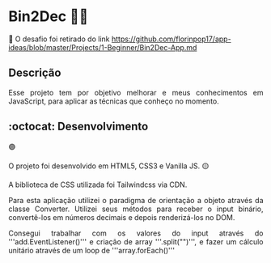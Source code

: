 # Bin2Dec :woman_technologist:

:link: O desafio foi retirado do link https://github.com/florinpop17/app-ideas/blob/master/Projects/1-Beginner/Bin2Dec-App.md

## Descrição

<p align="justify"> Esse projeto tem por objetivo melhorar e meus conhecimentos em JavaScript, para aplicar as técnicas que conheço no momento.<p>

## :octocat: Desenvolvimento

:purple_circle: <p align="justify">O projeto foi desenvolvido em HTML5, CSS3 e Vanilla JS.
:yellow_circle: <p align="justify">A biblioteca de CSS utilizada foi Tailwindcss via CDN.

<p align="justify">Para esta aplicação utilizei o paradigma de orientação a objeto através da classe Converter. Utilizei seus métodos para receber o input binário, convertê-los em números decimais e depois renderizá-los no DOM.

<p align="justify">Consegui trabalhar com os valores do input através do '''add.EventListener()''' e criação de array '''.split("")''', e fazer um cálculo unitário através de um loop de '''array.forEach()'''
